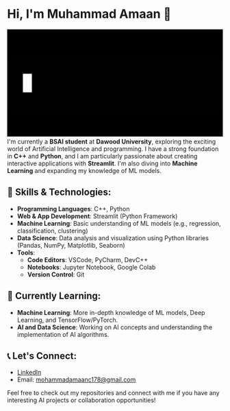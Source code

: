 # Hi, I'm Muhammad Amaan 👋
<img src="./dynamic-text.gif" width="850" height="250" />
I'm currently a <strong>BSAI student</strong> at <strong>Dawood University</strong>, exploring the exciting world of Artificial Intelligence and programming. I have a strong foundation in <strong>C++</strong> and <strong>Python</strong>, and I am particularly passionate about creating interactive applications with <strong>Streamlit</strong>. I'm also diving into <strong>Machine Learning</strong> and expanding my knowledge of ML models.

## 🚀 Skills & Technologies:
- **Programming Languages**: C++, Python
- **Web & App Development**: Streamlit (Python Framework)
- **Machine Learning**: Basic understanding of ML models (e.g., regression, classification, clustering)
- **Data Science**: Data analysis and visualization using Python libraries (Pandas, NumPy, Matplotlib, Seaborn)
- **Tools**:
  - **Code Editors**: VSCode, PyCharm, DevC++
  - **Notebooks**: Jupyter Notebook, Google Colab
  - **Version Control**: Git

## 🌱 Currently Learning:
- **Machine Learning**: More in-depth knowledge of ML models, Deep Learning, and TensorFlow/PyTorch.
- **AI and Data Science**: Working on AI concepts and understanding the implementation of AI algorithms.

## 📞 Let's Connect:
- [LinkedIn](https://www.linkedin.com/in/muhammad-amaan-01303b2bb/)
- Email: [mohammadamaanc178@gmail.com](mailto:mohammadamaanc178@gmail.com)

Feel free to check out my repositories and connect with me if you have any interesting AI projects or collaboration opportunities!
